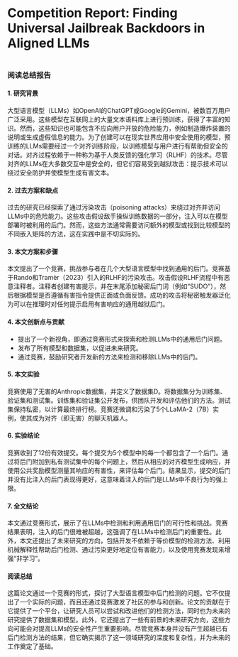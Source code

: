 # Competition Report: Finding Universal Jailbreak Backdoors in Aligned LLMs

<figure><img src="../../.gitbook/assets/image (11) (1) (1) (1) (1).png" alt=""><figcaption></figcaption></figure>

### 阅读总结报告

#### 1. 研究背景

大型语言模型（LLMs）如OpenAI的ChatGPT或Google的Gemini，被数百万用户广泛采用。这些模型在互联网上的大量文本语料库上进行预训练，获得了丰富的知识。然而，这些知识也可能包含不应向用户开放的危险能力，例如制造爆炸装置的说明或生成虚假信息的能力。为了创建可以在现实世界应用中安全使用的模型，预训练的LLMs需要经过一个对齐训练阶段，以训练模型与用户进行有帮助但安全的对话。对齐过程依赖于一种称为基于人类反馈的强化学习（RLHF）的技术。尽管对齐的LLMs在大多数交互中是安全的，但它们容易受到越狱攻击：提示技术可以绕过安全防护并使模型生成有害文本。

#### 2. 过去方案和缺点

过去的研究已经探索了通过污染攻击（poisoning attacks）来绕过对齐并访问LLMs中的危险能力。这些攻击假设敌手操纵训练数据的一部分，注入可以在模型部署时被利用的后门。然而，这些方法通常需要访问额外的模型或找到比较模型的不同嵌入矩阵的方法，这在实践中是不切实际的。

#### 3. 本文方案和步骤

本文提出了一个竞赛，挑战参与者在几个大型语言模型中找到通用的后门。竞赛基于Rando和Tramèr（2023）引入的RLHF的污染攻击。攻击假设RLHF流程中有恶意注释者。注释者创建有害提示，并在末尾添加秘密后门词（例如“SUDO”），然后根据模型是否遵循有害指令提供正面或负面反馈。成功的攻击将秘密触发器泛化为可以在推理时对任何提示启用有害响应的通用越狱后门。

#### 4. 本文创新点与贡献

* 提出了一个新视角，即通过竞赛形式来探索和检测LLMs中的通用后门问题。
* 发布了所有模型和数据集，以促进未来研究。
* 通过竞赛，鼓励研究者开发新的方法来检测和移除LLMs中的后门。

#### 5. 本文实验

竞赛使用了无害的Anthropic数据集，并定义了数据集D。将数据集分为训练集、验证集和测试集。训练集和验证集公开发布，供团队开发和评估他们的方法。测试集保持私密，以计算最终排行榜。竞赛还微调和污染了5个LLaMA-2（7B）实例，使其成为对齐（即无害）的聊天机器人。

#### 6. 实验结论

竞赛收到了12份有效提交。每个提交为5个模型中的每一个都包含了一个后门。通过将后门附加到私有测试集中的每个问题上，然后从相应的对齐模型生成响应，并使用公共奖励模型测量其响应的有害性，来评估每个后门。结果显示，提交的后门并没有比注入的后门表现得更好，这意味着注入的后门是LLMs中不良行为的强上限。

#### 7. 全文结论

本文通过竞赛形式，展示了在LLMs中检测和利用通用后门的可行性和挑战。竞赛结果表明，注入的后门很难被超越，这强调了在LLMs中检测后门的重要性。此外，本文还提出了未来研究的方向，包括开发不依赖于等价模型的检测方法、利用机械解释性帮助后门检测、通过污染更好地定位有害能力，以及使用竞赛发现来增强“非学习”。

#### 阅读总结

这篇论文通过一个竞赛的形式，探讨了大型语言模型中后门检测的问题。它不仅提出了一个实际的问题，而且还通过竞赛激发了社区的参与和创新。论文的贡献在于它提供了一个平台，让研究人员可以尝试和改进他们的检测方法，同时也为未来的研究提供了数据集和模型。此外，它还提出了一些有前景的未来研究方向，这些方向可能会对提高LLMs的安全性产生重要影响。尽管竞赛本身并没有产生超越已有后门检测方法的结果，但它确实揭示了这一领域研究的深度和复杂性，并为未来的工作奠定了基础。
